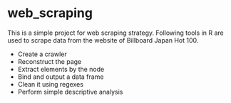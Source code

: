 # web_scraping
 
This is a simple project for web scraping strategy. Following tools in R are used to scrape data from the website of Billboard Japan Hot 100. 

- Create a crawler
- Reconstruct the page
- Extract elements by the node
- Bind and output a data frame
- Clean it using regexes
- Perform simple descriptive analysis


